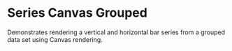 # Series Canvas Grouped

Demonstrates rendering a vertical and horizontal bar series from a grouped data set using Canvas rendering.
